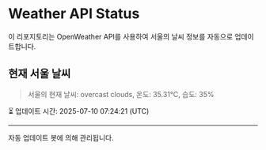 
# Weather API Status

이 리포지토리는 OpenWeather API를 사용하여 서울의 날씨 정보를 자동으로 업데이트합니다.

## 현재 서울 날씨
> 서울의 현재 날씨: overcast clouds, 온도: 35.31°C, 습도: 35%

⏳ 업데이트 시간: 2025-07-10 07:24:21 (UTC)

---
자동 업데이트 봇에 의해 관리됩니다.
